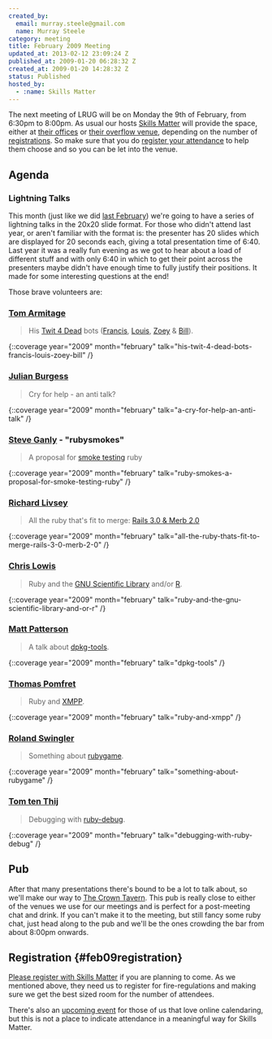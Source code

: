 ```yaml
--- 
created_by: 
  email: murray.steele@gmail.com
  name: Murray Steele
category: meeting
title: February 2009 Meeting
updated_at: 2013-02-12 23:09:24 Z
published_at: 2009-01-20 06:28:32 Z
created_at: 2009-01-20 14:28:32 Z
status: Published
hosted_by:
  - :name: Skills Matter
---
```


The next meeting of LRUG will be on Monday the 9th of February, from 6:30pm to 8:00pm.  As usual our hosts [Skills Matter](http://skillsmatter.com/) will provide the space, either at [their offices](http://maps.google.co.uk/maps?f=q&hl=en&q=EC1R+0BE&layer=&ie=UTF8&z=16&om=1&iwloc=addr) or [their overflow venue](http://tinyurl.com/5qfpkc), depending on the number of <a href="#feb09registration">registrations</a>.  So make sure that you do <a href="#feb09registration">register your attendance</a> to help them choose and so you can be let into the venue.

## Agenda

### Lightning Talks

This month (just like we did [last February](/meetings/2008/01/25/february-2008-meeting/)) we're going to have a series of lightning talks in the 20x20 slide format.  For those who didn't attend last year, or aren't familiar with the format is: the presenter has 20 slides which are displayed for 20 seconds each, giving a total presentation time of 6:40.  Last year it was a really fun evening as we got to hear about a load of different stuff and with only 6:40 in which to get their point across the presenters maybe didn't have enough time to fully justify their positions.  It made for some interesting questions at the end!

Those brave volunteers are:

### [Tom Armitage](http://infovoer.org/)

> His [Twit 4 Dead](http://infovore.org/archives/2008/12/29/twit-4-dead/) bots ([Francis](http://twitter.com/francis_l4d), [Louis](http://twitter.com/louis_l4d), [Zoey](http://twitter.com/zoey_l4d) & [Bill](http://twitter.com/bill_l4d)).  

{::coverage year="2009" month="february" talk="his-twit-4-dead-bots-francis-louis-zoey-bill" /}

### [Julian Burgess](http://blog.opening-times.co.uk/) 

> Cry for help - an anti talk? 

{::coverage year="2009" month="february" talk="a-cry-for-help-an-anti-talk" /}

### [Steve Ganly](http://concept-shop.com/) - "rubysmokes" 

> A proposal for [smoke testing](http://en.wikipedia.org/wiki/Smoke_testing#Smoke_testing_in_software_development) ruby

{::coverage year="2009" month="february" talk="ruby-smokes-a-proposal-for-smoke-testing-ruby" /}

### [Richard Livsey](http://livsey.org/) 

> All the ruby that's fit to merge: [Rails 3.0 & Merb 2.0](http://weblog.rubyonrails.org/2008/12/23/merb-gets-merged-into-rails-3)

{::coverage year="2009" month="february" talk="all-the-ruby-thats-fit-to-merge-rails-3-0-merb-2-0" /}

### [Chris Lowis](http://blog.chrislowis.co.uk/)

> Ruby and the [GNU Scientific Library](http://www.gnu.org/software/gsl/) and/or [R](http://www.r-project.org/). 

{::coverage year="2009" month="february" talk="ruby-and-the-gnu-scientific-library-and-or-r" /}

### [Matt Patterson](http://reprocessed.org)

> A talk about [dpkg-tools](http://dpkg-tools.rubyforge.org/). 

{::coverage year="2009" month="february" talk="dpkg-tools" /}

### [Thomas Pomfret](http://thomaspomfret.com/)

> Ruby and [XMPP](http://xmpp.org/).

{::coverage year="2009" month="february" talk="ruby-and-xmpp" /}

### [Roland Swingler](http://knaveofdiamonds.tumblr.com/)

> Something about [rubygame](http://rubygame.sourceforge.net/).

{::coverage year="2009" month="february" talk="something-about-rubygame" /}

### [Tom ten Thij](http://tomtenthij.co.uk/)

> Debugging with [ruby-debug](http://www.datanoise.com/ruby-debug).

{::coverage year="2009" month="february" talk="debugging-with-ruby-debug" /}

## Pub

After that many presentations there's bound to be a lot to talk about, so we'll make our way to [The Crown Tavern](http://fancyapint.com/pubs/pub199.html).  This pub is really close to either of the venues we use for our meetings and is perfect for a post-meeting chat and drink.  If you can't make it to the meeting, but still fancy some ruby chat, just head along to the pub and we'll be the ones crowding the bar from about 8:00pm onwards.

## Registration {#feb09registration}

[Please register with Skills Matter](http://skillsmatter.com/event/ajax-ria/lightning-talks-ruby-and-rails) if you are planning to come.  As we mentioned above, they need us to register for fire-regulations and making sure we get the best sized room for the number of attendees.  

There's also an [upcoming event](http://upcoming.yahoo.com/event/1504505/) for those of us that love online calendaring, but this is not a place to indicate attendance in a meaningful way for Skills Matter.

